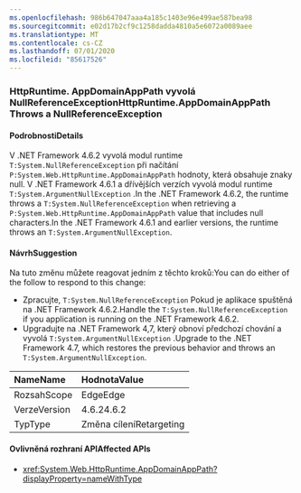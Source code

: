 ```yaml
---
ms.openlocfilehash: 986b647047aaa4a185c1403e96e499ae587bea98
ms.sourcegitcommit: e02d17b2cf9c1258dadda4810a5e6072a0089aee
ms.translationtype: MT
ms.contentlocale: cs-CZ
ms.lasthandoff: 07/01/2020
ms.locfileid: "85617526"
---
```

### <a name="httpruntimeappdomainapppath-throws-a-nullreferenceexception"></a><span data-ttu-id="37381-101">HttpRuntime. AppDomainAppPath vyvolá NullReferenceException</span><span class="sxs-lookup"><span data-stu-id="37381-101">HttpRuntime.AppDomainAppPath Throws a NullReferenceException</span></span>

#### <a name="details"></a><span data-ttu-id="37381-102">Podrobnosti</span><span class="sxs-lookup"><span data-stu-id="37381-102">Details</span></span>

<span data-ttu-id="37381-103">V .NET Framework 4.6.2 vyvolá modul runtime `T:System.NullReferenceException` při načítání `P:System.Web.HttpRuntime.AppDomainAppPath` hodnoty, která obsahuje znaky null. V .NET Framework 4.6.1 a dřívějších verzích vyvolá modul runtime `T:System.ArgumentNullException` .</span><span class="sxs-lookup"><span data-stu-id="37381-103">In the .NET Framework 4.6.2, the runtime throws a `T:System.NullReferenceException` when retrieving a `P:System.Web.HttpRuntime.AppDomainAppPath` value that includes null characters.In the .NET Framework 4.6.1 and earlier versions, the runtime throws an `T:System.ArgumentNullException`.</span></span>

#### <a name="suggestion"></a><span data-ttu-id="37381-104">Návrh</span><span class="sxs-lookup"><span data-stu-id="37381-104">Suggestion</span></span>

<span data-ttu-id="37381-105">Na tuto změnu můžete reagovat jedním z těchto kroků:</span><span class="sxs-lookup"><span data-stu-id="37381-105">You can do either of the follow to respond to this change:</span></span>

- <span data-ttu-id="37381-106">Zpracujte, `T:System.NullReferenceException` Pokud je aplikace spuštěná na .NET Framework 4.6.2.</span><span class="sxs-lookup"><span data-stu-id="37381-106">Handle the `T:System.NullReferenceException` if you application is running on the .NET Framework 4.6.2.</span></span>
- <span data-ttu-id="37381-107">Upgradujte na .NET Framework 4,7, který obnoví předchozí chování a vyvolá `T:System.ArgumentNullException` .</span><span class="sxs-lookup"><span data-stu-id="37381-107">Upgrade to the .NET Framework 4.7, which restores the previous behavior and throws an `T:System.ArgumentNullException`.</span></span>

| <span data-ttu-id="37381-108">Name</span><span class="sxs-lookup"><span data-stu-id="37381-108">Name</span></span>    | <span data-ttu-id="37381-109">Hodnota</span><span class="sxs-lookup"><span data-stu-id="37381-109">Value</span></span>       |
|:--------|:------------|
| <span data-ttu-id="37381-110">Rozsah</span><span class="sxs-lookup"><span data-stu-id="37381-110">Scope</span></span>   | <span data-ttu-id="37381-111">Edge</span><span class="sxs-lookup"><span data-stu-id="37381-111">Edge</span></span>        |
| <span data-ttu-id="37381-112">Verze</span><span class="sxs-lookup"><span data-stu-id="37381-112">Version</span></span> | <span data-ttu-id="37381-113">4.6.2</span><span class="sxs-lookup"><span data-stu-id="37381-113">4.6.2</span></span>       |
| <span data-ttu-id="37381-114">Typ</span><span class="sxs-lookup"><span data-stu-id="37381-114">Type</span></span>    | <span data-ttu-id="37381-115">Změna cílení</span><span class="sxs-lookup"><span data-stu-id="37381-115">Retargeting</span></span> |

#### <a name="affected-apis"></a><span data-ttu-id="37381-116">Ovlivněná rozhraní API</span><span class="sxs-lookup"><span data-stu-id="37381-116">Affected APIs</span></span>

- <xref:System.Web.HttpRuntime.AppDomainAppPath?displayProperty=nameWithType>
